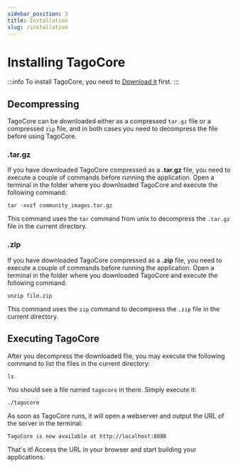 ```yaml
---
sidebar_position: 3
title: Installation
slug: /installation
---
```


# Installing TagoCore

:::info
To install TagoCore, you need to [Download it](/) first.
:::

## Decompressing

TagoCore can be downloaded either as a compressed `tar.gz` file or a compressed `zip` file, and in both cases you need to decompress the file before using TagoCore.

### .tar.gz

If you have downloaded TagoCore compressed as a **.tar.gz** file, you need to execute a couple of commands before running the application.
Open a terminal in the folder where you downloaded TagoCore and execute the following command:

```shell
tar -xvzf community_images.tar.gz
```

This command uses the `tar` command from unix to decompress the `.tar.gz` file in the current directory. 

### .zip

If you have downloaded TagoCore compressed as a **.zip** file, you need to execute a couple of commands before running the application.
Open a terminal in the folder where you downloaded TagoCore and execute the following command:

```shell
unzip file.zip
```

This command uses the `zip` command to decompress the `.zip` file in the current directory. 

## Executing TagoCore

After you decompress the downloaded file, you may execute the following command to list the files in the current directory:

```shell
ls
```

You should see a file named `tagocore` in there. Simply execute it:

```shell
./tagocore
```

As soon as TagoCore runs, it will open a webserver and output the URL of the server in the terminal:

```shell
TagoCore is now available at http://localhost:8888
```

That's it! Access the URL in your browser and start building your applications.

<!-- ## Next Steps

If you have no idea how TagoCore works, you should check out our [TagoCore Overview](/overview). However, if you are already familiar with some concepts, you can engage with [our community](https://community.tago.io/c/tagocore/19) by answering questions from other folks! -->
